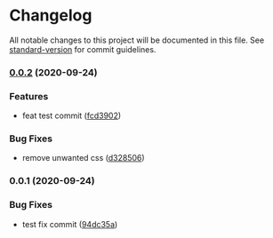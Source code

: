 # Changelog

All notable changes to this project will be documented in this file. See [standard-version](https://github.com/conventional-changelog/standard-version) for commit guidelines.

### [0.0.2](https://github.com/itsmeganesh-cse-iiit/react-auto-versioning/compare/v0.0.1...v0.0.2) (2020-09-24)


### Features

* feat test commit ([fcd3902](https://github.com/itsmeganesh-cse-iiit/react-auto-versioning/commit/fcd39027111e022d39300fcab4179cacc4092568))


### Bug Fixes

* remove unwanted css ([d328506](https://github.com/itsmeganesh-cse-iiit/react-auto-versioning/commit/d328506ea568e53cb8b2f52eb594fa5fe795b9c1))

### 0.0.1 (2020-09-24)


### Bug Fixes

* test fix commit ([94dc35a](https://github.com/itsmeganesh-cse-iiit/react-auto-versioning/commit/94dc35af77f9bf0b0bd0768044aafb671372c71d))
